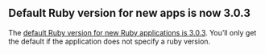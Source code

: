 ## Default Ruby version for new apps is now 3.0.3

The [default Ruby version for new Ruby applications is 3.0.3](https://devcenter.heroku.com/articles/ruby-support#default-ruby-version-for-new-apps). You’ll only get the default if the application does not specify a ruby version.

